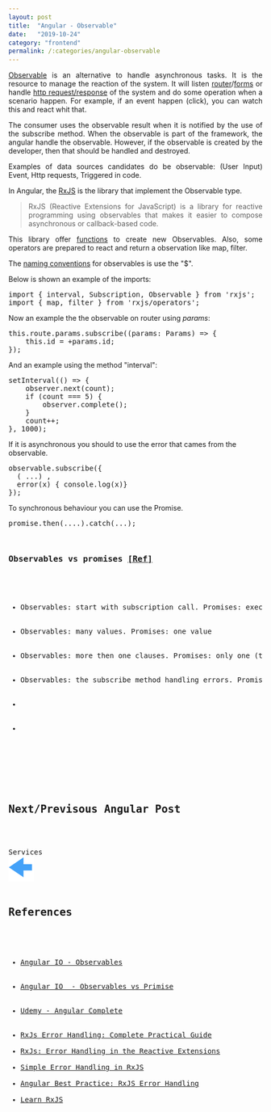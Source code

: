 ```yaml
---
layout: post
title:  "Angular - Observable"
date:   "2019-10-24"
category: "frontend"
permalink: /:categories/angular-observable
---
```


<p style="text-align: justify;"><a href="https://angular.io/guide/observables-in-angular#observables-in-angular">Observable</a> is an alternative to handle asynchronous tasks. It is the resource to manage the reaction of the system. It will listen <a href="https://angular.io/guide/observables-in-angular#router">router</a>/<a href="https://angular.io/guide/observables-in-angular#reactive-forms">forms</a> or handle <a href="https://angular.io/guide/observables-in-angular#http">http request/response</a> of the system and do some operation when a scenario happen. For example, if an event happen (click), you can watch this and react whit that.</p>

<p style="text-align: justify;">The consumer uses the observable result when it is notified by the use of the subscribe method. When the observable is part of the framework, the angular handle the observable. However, if the observable is created by the developer, then that should be handled and destroyed.</p>

<p style="text-align: justify;">Examples of data sources candidates do be observable: (User Input) Event, Http requests, Triggered in code.</p>
<p style="text-align: justify;">In Angular, the <a href="https://angular.io/guide/rx-library#the-rxjs-library">RxJS</a> is the library that implement the Observable type.</p>

<blockquote>
<p style="text-align: justify;">RxJS (Reactive Extensions for JavaScript) is a library for reactive programming using observables that makes it easier to compose asynchronous or callback-based code.</p>
</blockquote>
<p style="text-align: justify;">This library offer <a href="https://angular.io/guide/rx-library#observable-creation-functions">functions</a> to create new Observables. Also, some operators are prepared to react and return a observation like map, filter.</p>
The <a href="https://angular.io/guide/rx-library#naming-conventions-for-observables">naming conventions</a> for observables is use the "$".

Below is shown an example of the imports:
<pre>import { interval, Subscription, Observable } from 'rxjs';
import { map, filter } from 'rxjs/operators';</pre>
Now an example the the observable on router using <em>params</em>:

<pre>this.route.params.subscribe((params: Params) => {
    this.id = +params.id;
});</pre>

And an example using the method "interval":

<pre>setInterval(() => {
    observer.next(count);
    if (count === 5) {
        observer.complete();
    }
    count++;
}, 1000);</pre>

If it is asynchronous you should to use the error that cames from the observable.

<pre>
observable.subscribe({
  ( ...) ,
  error(x) { console.log(x)}
});
</pre>

To synchronous behaviour you can use the Promise.

<pre>
promise.then(....).catch(...);
<pre>

<h3>Observables vs promises <a href="https://angular.io/guide/comparing-observables#observables-compared-to-promises">[Ref]</a></h3>
<ul>
  <li>Observables: start with subscription call. Promises: execute with the creation.</li>
  <li>Observables: many values. Promises: one value</li>
  <li>Observables: more then one clauses. Promises: only one (then)</li>
  <li>Observables: the subscribe method handling errors. Promises: the child is responsible for the errors.</li>
  <li></li>
  <li></li>

</ul>

<br/>
<h2>Next/Previsous Angular Post</h2>
<br/>
Services<a href="https://fabiana2611.github.io/angular/angular-service" class="btn btn-primary">
<img src="/img/angular/previous.png" width="50" height="50" ></a>

<h2>References</h2>
<ul>
  <li><a href="https://angular.io/guide/observables">Angular IO - Observables</a></li>
	<li><a href="https://angular.io/guide/comparing-observables">Angular IO  - Observables vs Primise</a></li>
	<li><a href="https://www.udemy.com/course/the-complete-guide-to-angular-2/learn/lecture/6656450?start=0#overview">Udemy - Angular Complete</a></li>
  <li><a href="https://blog.angular-university.io/rxjs-error-handling/">RxJs Error Handling: Complete Practical Guide</a></li>
<li><a href="https://xgrommx.github.io/rx-book/content/getting_started_with_rxjs/creating_and_querying_observable_sequences/error_handling.html">RxJs: Error Handling in the Reactive Extensions</a></li>
<li><a href="https://alligator.io/rxjs/simple-error-handling/l">Simple Error Handling in RxJS</a></li>
<li><a href="https://www.intertech.com/Blog/angular-best-practice-rxjs-error-handling/">Angular Best Practice: RxJS Error Handling</a></li>
<li><a href="https://www.learnrxjs.io/">Learn RxJS</a></li>

</ul>
<code></code>
